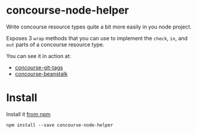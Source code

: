 # concourse-node-helper
Write concourse resource types quite a bit more easily in you node project.

Exposes 3 `wrap` methods that you can use to implement the `check`, `in`, and `out` parts of a concourse resource type.

You can see it in action at:
* [concourse-git-tags](https://github.com/alexmherrmann/concourse-git-tag)
* [concourse-beanstalk](https://github.com/alexmherrmann/concourse-beanstalk)

# Install
Install it [from npm](https://www.npmjs.com/package/concourse-node-helper)

`npm install --save concourse-node-helper`
